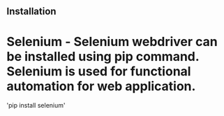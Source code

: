 ## Installation
# Selenium - Selenium webdriver can be installed using pip command. Selenium is used for functional automation for web application.
'pip install selenium'
